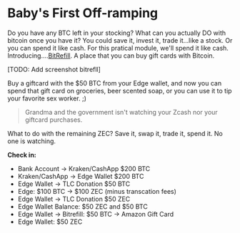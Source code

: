 # Baby's First Off-ramping

Do you have any BTC left in your stocking? What can you actually DO with bitcoin once you have it? You could save it, invest it, trade it...like a stock. Or you can spend it like cash. For this pratical module, we'll spend it like cash. Introducing....[BitRefill](https://www.bitrefill.com/us/en/). A place that you can buy gift cards with Bitcoin. 

[TODO: Add screenshot bitrefll]

Buy a giftcard with the $50 BTC from your Edge wallet, and now you can spend that gift card on groceries, beer scented soap, or you can use it to tip your favorite sex worker. ;) 

> Grandma and the government isn't watching your Zcash nor your giftcard purchases.

What to do with the remaining ZEC? Save it, swap it, trade it, spend it. No one is watching. 

**Check in:** 
- Bank Account -> Kraken/CashApp $200 BTC
- Kraken/CashApp -> Edge Wallet $200 BTC
- Edge Wallet -> TLC Donation $50 BTC
- Edge: $100 BTC -> $100 ZEC (minus transcation fees)
- Edge Wallet -> TLC Donation $50 ZEC
- Edge Wallet Balance: $50 ZEC and $50 BTC
- Edge Wallet -> Bitrefill: $50 BTC -> Amazon Gift Card 
- Edge Wallet: $50 ZEC
